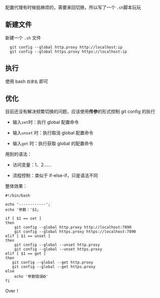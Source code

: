 配置代理有时候挺麻烦的，需要来回切换，所以写了一个 `.sh`脚本玩玩

## 新建文件

新建一个 `.sh` 文件

```shell
  git config --global http.proxy http://localhost:ip
  git config --global https.proxy https://localhost:ip
```



## 执行

使用 bash `目录名` 即可



## 优化

目前还没有解决频繁切换的问题，应该使用**传参**的形式控制 git config 的执行

- 输入`set`时：执行 global 配置命令

- 输入`unset` 时：执行取消 global 配置命令
- 输入`get` 时：执行获取 global 的配置命令



用到的语法：

- 访问变量：$1、$2……

- 流程控制：类似于 if-else-if，只是语法不同



整体效果：

```shell
#!/bin/bash

echo '------------';
echo '参数：'$1;

if [ $1 == set ]
then
    git config --global http.proxy http://localhost:7890
    git config --global https.proxy https://localhost:7890
elif [ $1 == unset ]
then
    git config --global --unset http.proxy
    git config --global --unset https.proxy
elif [ $1 == get ]
then
   git config --global --get http.proxy
   git config --global --get https.proxy
else
    echo '参数错误❎'
fi
```



Over！



